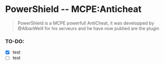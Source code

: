 # PowerShield -- MCPE:Anticheat

>  PowerShield is a MCPE powerfull AntiCheat, it was developped by @AlbanWeill for his serveurs and he have now publied are the plugin

### TO-DO:

- [x] test
- [ ] test